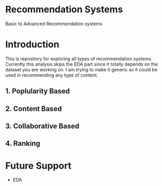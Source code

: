 # Recommendation Systems
Basic to Advanced Recommendation systems


# Introduction
This is repository for exploring all types of recommendation systems. Currently this analysis skips the EDA part since it totally depends on the dataset you are working on. I am trying to make it generic so it could be used in recommending any type of content.


## 1. Poplularity Based


## 2. Content Based


## 3. Collaborative Based



## 4. Ranking




# Future Support
 - EDA
 
